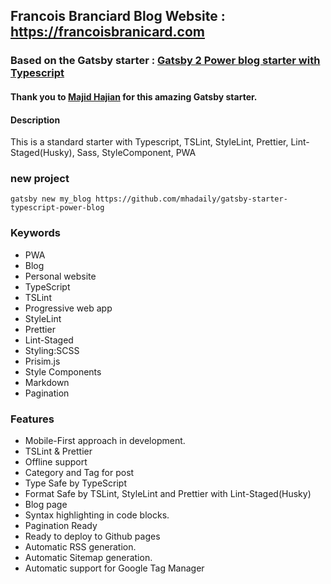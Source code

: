 ## Francois Branciard Blog Website : https://francoisbranicard.com

### Based on the Gatsby starter : [Gatsby 2 Power blog starter with Typescript](https://github.com/mhadaily/gatsby-starter-typescript-power-blog)

#### Thank you to [Majid Hajian](https://github.com/mhadaily) for this amazing Gatsby starter.

#### Description
This is a standard starter with Typescript, TSLint, StyleLint, Prettier, Lint-Staged(Husky), Sass, StyleComponent, PWA

### new project
```
gatsby new my_blog https://github.com/mhadaily/gatsby-starter-typescript-power-blog
```

### Keywords
  - PWA
  - Blog
  - Personal website
  - TypeScript
  - TSLint
  - Progressive web app
  - StyleLint
  - Prettier
  - Lint-Staged
  - Styling:SCSS
  - Prisim.js
  - Style Components
  - Markdown
  - Pagination

### Features
  - Mobile-First approach in development.
  - TSLint & Prettier
  - Offline support
  - Category and Tag for post
  - Type Safe by TypeScript
  - Format Safe by TSLint, StyleLint and Prettier with Lint-Staged(Husky)
  - Blog page
  - Syntax highlighting in code blocks.
  - Pagination Ready
  - Ready to deploy to Github pages
  - Automatic RSS generation.
  - Automatic Sitemap generation.
  - Automatic support for Google Tag Manager
